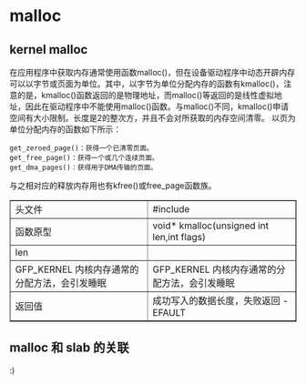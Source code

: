 malloc
=====

kernel malloc
------

在应用程序中获取内存通常使用函数malloc()，但在设备驱动程序中动态开辟内存可以以字节或页面为单位。其中，以字节为单位分配内存的函数有kmalloc()，注意的是，kmalloc()函数返回的是物理地址，而malloc()等返回的是线性虚拟地址，因此在驱动程序中不能使用malloc()函数。与malloc()不同，kmalloc()申请空间有大小限制。长度是2的整次方，并且不会对所获取的内存空间清零。
以页为单位分配内存的函数如下所示：
	
	get_zeroed_page()：获得一个已清零页面。
	get_free_page()：获得一个或几个连续页面。
	get_dma_pages()：获得用于DMA传输的页面。

与之相对应的释放内存用也有kfree()或free_page函数族。


<table border="1">

<tr> 
<td>头文件</td> 
<td> #include<linux/malloc.h> </td>
</tr>
<tr>

<td>函数原型</td>
<td> void* kmalloc(unsigned int len,int flags) </td>

</tr>

<tr>

<td>len</td> 
<td> </td>

</tr>

<tr>

<td>GFP_KERNEL 内核内存通常的分配方法，会引发睡眠 </td>
<td>GFP_KERNEL 内核内存通常的分配方法，会引发睡眠 </td>

</tr>

<tr>
<td>返回值</td>
<td> 成功写入的数据长度，失败返回 -EFAULT </td>
</tr>



</table>



malloc 和 slab 的关联
----



:)
